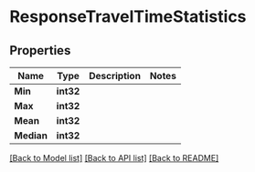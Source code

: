 # ResponseTravelTimeStatistics

## Properties

Name | Type | Description | Notes
------------ | ------------- | ------------- | -------------
**Min** | **int32** |  | 
**Max** | **int32** |  | 
**Mean** | **int32** |  | 
**Median** | **int32** |  | 

[[Back to Model list]](../README.md#documentation-for-models) [[Back to API list]](../README.md#documentation-for-api-endpoints) [[Back to README]](../README.md)


